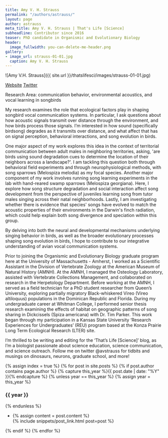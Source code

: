 ```yaml
---
title: Amy V. H. Strauss
permalink: "/authors/astrauss/"
layout: page
author: astrauss
meta_title: Amy V. H. Strauss | That's Life [Science]
subheadline: Contributor since 2016
teaser: PhD candidate in Organismic and Evolutionary Biology
header:
  image_fullwidth: you-can-delete-me-header.png
gallery:
- image_url: strauss-01-01.jpg
  caption: Amy V. H. Strauss
---
```


![Amy V.H. Strauss]({{ site.url }}/thatslifesci/images/strauss-01-01.jpg)

[Website](http://gpls.cns.umass.edu/oeb/directory/amy-strauss)
[Twitter](https://twitter.com/avstrauss)

Research Area: communication behavior, environmental acoustics, and vocal learning in songbirds

My research examines the role that ecological factors play in shaping songbird vocal communication systems. In particular, I ask questions about how acoustic signals transmit over distance through the environment, and how birds process those signals. I’m interested in how sound (specifically birdsong) degrades as it transmits over distance, and what affect that has on signal perception, behavioral interactions, and song evolution in birds. 

One major aspect of my work explores this idea in the context of territorial communication between adult males in neighboring territories, asking, 'are birds using sound degradation cues to determine the location of their neighbors across a landscape?'. I am tackling this question both through behavioral field experiments and through neurophysiological methods, with song sparrows (Melospiza melodia) as my focal species. Another major component of my work involves running song learning experiments in the lab with hand-reared swamp sparrows (Melospiza georgiana). Here, I explore how song structure degradation and social interaction affect song development from the perspective of juveniles learning song from tutor males singing across their natal neighborhoods. Lastly, I am investigating whether there is evidence that species' songs have evolved to match the acoustic properties of their environments in the Darwin's finch radiation, which could help explain both song divergence and speciation within this group. 

By delving into both the neural and developmental mechanisms underlying singing behavior in birds, as well as the broader evolutionary processes shaping song evolution in birds, I hope to contribute to our integrative understanding of avian vocal communication systems.

Prior to joining the Organismic and Evolutionary Biology graduate program here at the University of Massachusetts - Amherst, I worked as a Scientific Assistant in the Division of Vertebrate Zoology at the American Museum of Natural History (AMNH). At the AMNH, I managed the Osteology Laboratory, assisted with Vertebrate Collections Management, and collaborated on research in the Herpetology Department. Before working at the AMNH, I served as a field technician for a PhD student researcher from Queen’s University, exploring partially migratory Black-whiskered Vireo (Vireo altiloquus) populations in the Dominican Republic and Florida. During my undergraduate career at Whitman College, I performed senior thesis research examining the effects of habitat on geographic patterns of song sharing in Dickcissels (Spiza americana) with Dr. Tim Parker. This work began through my participation in a Kansas State University ‘Research Experiences for Undergraduates’ (REU) program based at the Konza Prairie Long Term Ecological Research (LTER) site.

I’m thrilled to be writing and editing for the ‘That’s Life [Science]’ blog, as I’m a biologist passionate about science education, science communication, and science outreach. Follow me on twitter @avstrauss for tidbits and musings on dinosaurs, neurons, graduate school, and more!

{% assign index = true %}
{% for post in site.posts %}
{% if post.author contains page.author %}
{% capture this_year %}{{ post.date | date: "%Y" }}{% endcapture %}
{% unless year == this_year %}
{% assign year = this_year %}
<h3>{{ year }}</h3>
{% endunless %}
<ul style="list-style-type:disc">
 <li> 
 {% assign content = post.content %} 
 <article>
 {% include snippets/post_link.html post=post %}
 </article>
 </li>
</ul>
{% endif %}
{% endfor %}
